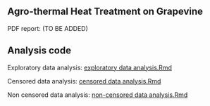 ## Agro-thermal Heat Treatment on Grapevine

PDF report: (TO BE ADDED)

## Analysis code

Exploratory data analysis: [exploratory data analysis.Rmd](exploratory_data_analysis.Rmd)

Censored data analysis: [censored data analysis.Rmd](censored_data_analysis.Rmd)

Non censored data analysis: [non-censored data analysis.Rmd](non_censored_analysis.Rmd)
